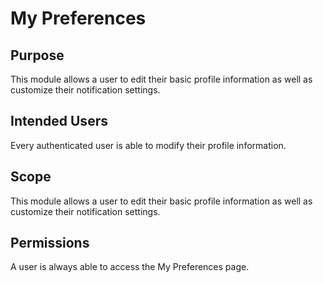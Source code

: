 # My Preferences

## Purpose

This module allows a user to edit their basic profile information as well as
customize their notification settings.

## Intended Users

Every authenticated user is able to modify their profile information.

## Scope

This module allows a user to edit their basic profile information as well as
customize their notification settings.

## Permissions

A user is always able to access the My Preferences page.
